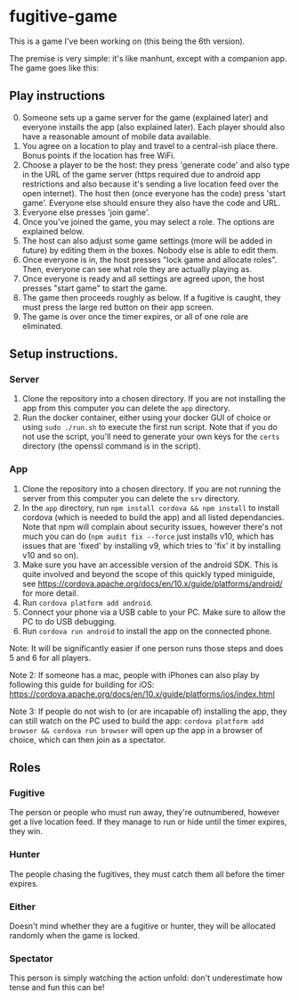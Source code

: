 # fugitive-game
This is a game I've been working on (this being the 6th version).

The premise is very simple: it's like manhunt, except with a companion app. The game goes like this:

## Play instructions

0) Someone sets up a game server for the game (explained later) and everyone installs the app (also explained later). Each player should also have a reasonable amount of mobile data available.
1) You agree on a location to play and travel to a central-ish place there. Bonus points if the location has free WiFi.
2) Choose a player to be the host: they press 'generate code' and also type in the URL of the game server (https required due to android app restrictions and also because it's sending a live location feed over the open internet).
The host then (once everyone has the code) press 'start game'. Everyone else should ensure they also have the code and URL.
3) Everyone else presses 'join game'.
4) Once you've joined the game, you may select a role. The options are explained below.
5) The host can also adjust some game settings (more will be added in future) by editing them in the boxes. Nobody else is able to edit them.
6) Once everyone is in, the host presses "lock game and allocate roles". Then, everyone can see what role they are actually playing as.
7) Once everyone is ready and all settings are agreed upon, the host presses "start game" to start the game.
8) The game then proceeds roughly as below. If a fugitive is caught, they must press the large red button on their app screen.
9) The game is over once the timer expires, or all of one role are eliminated.

## Setup instructions.

### Server

1) Clone the repository into a chosen directory. If you are not installing the app from this computer you can delete the `app` directory.
2) Run the docker container, either using your docker GUI of choice or using `sudo ./run.sh` to execute the first run script. Note that if you do not use the
script, you'll need to generate your own keys for the `certs` directory (the openssl command is in the script).

### App

1) Clone the repository into a chosen directory. If you are not running the server from this computer you can delete the `srv` directory.
2) In the `app` directory, run `npm install cordova && npm install` to install cordova (which is needed to build the app) and all listed dependancies. Note that npm will complain about security issues, however there's not much you can do (`npm audit fix --force` just installs v10, which has issues that are 'fixed' by installing v9, which tries to 'fix' it by installing v10 and so on).
3) Make sure you have an accessible version of the android SDK. This is quite involved and beyond the scope of this quickly typed miniguide, see https://cordova.apache.org/docs/en/10.x/guide/platforms/android/
for more detail.
4) Run `cordova platform add android`.
5) Connect your phone via a USB cable to your PC. Make sure to allow the PC to do USB debugging.
6) Run `cordova run android` to install the app on the connected phone.

Note: It will be significantly easier if one person runs those steps and does 5 and 6 for all players.

Note 2: If someone has a mac, people with iPhones can also play by following this guide for building for iOS: https://cordova.apache.org/docs/en/10.x/guide/platforms/ios/index.html

Note 3: If people do not wish to (or are incapable of) installing the app, they can still watch on the PC used to build the app: `cordova platform add browser && cordova run browser` will open up
the app in a browser of choice, which can then join as a spectator.

## Roles

### Fugitive
The person or people who must run away, they're outnumbered, however get a live location feed. If they manage to run or hide until the timer expires, they win.

### Hunter
The people chasing the fugitives, they must catch them all before the timer expires.

### Either
Doesn't mind whether they are a fugitive or hunter, they will be allocated randomly when the game is locked.

### Spectator
This person is simply watching the action unfold: don't underestimate how tense and fun this can be!

